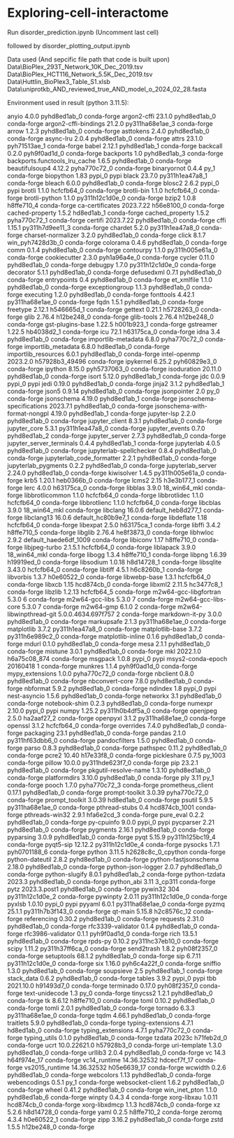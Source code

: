# Exploring-cell-interactome
Run disorder_prediction.ipynb (Uncomment last cell)
    
followed by disorder_plotting_output.ipynb

Data used (And sepcific file path that code is built upon)
    Data\BioPlex_293T_Network_10K_Dec_2019.tsv
    Data\BioPlex_HCT116_Network_5.5K_Dec_2019.tsv
    Data\Huttlin_BioPlex3_Table_S1.xlsb
    Data\uniprotkb_AND_reviewed_true_AND_model_o_2024_02_28.fasta

Environment used in result (python 3.11.5):

anyio                     4.0.0              pyhd8ed1ab_0    conda-forge
argon2-cffi               23.1.0             pyhd8ed1ab_0    conda-forge
argon2-cffi-bindings      21.2.0          py311ha68e1ae_3    conda-forge
arrow                     1.2.3              pyhd8ed1ab_0    conda-forge
asttokens                 2.4.0              pyhd8ed1ab_0    conda-forge
async-lru                 2.0.4              pyhd8ed1ab_0    conda-forge
attrs                     23.1.0             pyh71513ae_1    conda-forge
babel                     2.12.1             pyhd8ed1ab_1    conda-forge
backcall                  0.2.0              pyh9f0ad1d_0    conda-forge
backports                 1.0                pyhd8ed1ab_3    conda-forge
backports.functools_lru_cache 1.6.5              pyhd8ed1ab_0    conda-forge
beautifulsoup4            4.12.2             pyha770c72_0    conda-forge
binaryornot               0.4.4                      py_1    conda-forge
biopython                 1.83                     pypi_0    pypi
black                     23.7.0          py311h1ea47a8_1    conda-forge
bleach                    6.0.0              pyhd8ed1ab_0    conda-forge
blosc2                    2.6.2                    pypi_0    pypi
brotli                    1.1.0                hcfcfb64_0    conda-forge
brotli-bin                1.1.0                hcfcfb64_0    conda-forge
brotli-python             1.1.0           py311h12c1d0e_0    conda-forge
bzip2                     1.0.8                h8ffe710_4    conda-forge
ca-certificates           2023.7.22            h56e8100_0    conda-forge
cached-property           1.5.2                hd8ed1ab_1    conda-forge
cached_property           1.5.2              pyha770c72_1    conda-forge
certifi                   2023.7.22          pyhd8ed1ab_0    conda-forge
cffi                      1.15.1          py311h7d9ee11_3    conda-forge
chardet                   5.2.0           py311h1ea47a8_0    conda-forge
charset-normalizer        3.2.0              pyhd8ed1ab_0    conda-forge
click                     8.1.7           win_pyh7428d3b_0    conda-forge
colorama                  0.4.6              pyhd8ed1ab_0    conda-forge
comm                      0.1.4              pyhd8ed1ab_0    conda-forge
contourpy                 1.1.0           py311h005e61a_0    conda-forge
cookiecutter              2.3.0              pyh1a96a4e_0    conda-forge
cycler                    0.11.0             pyhd8ed1ab_0    conda-forge
debugpy                   1.7.0           py311h12c1d0e_0    conda-forge
decorator                 5.1.1              pyhd8ed1ab_0    conda-forge
defusedxml                0.7.1              pyhd8ed1ab_0    conda-forge
entrypoints               0.4                pyhd8ed1ab_0    conda-forge
et_xmlfile                1.1.0              pyhd8ed1ab_0    conda-forge
exceptiongroup            1.1.3              pyhd8ed1ab_0    conda-forge
executing                 1.2.0              pyhd8ed1ab_0    conda-forge
fonttools                 4.42.1          py311ha68e1ae_0    conda-forge
fqdn                      1.5.1              pyhd8ed1ab_0    conda-forge
freetype                  2.12.1               h546665d_1    conda-forge
gettext                   0.21.1               h5728263_0    conda-forge
glib                      2.76.4               h12be248_0    conda-forge
glib-tools                2.76.4               h12be248_0    conda-forge
gst-plugins-base          1.22.5               h001b923_1    conda-forge
gstreamer                 1.22.5               hb4038d2_1    conda-forge
icu                       72.1                 h63175ca_0    conda-forge
idna                      3.4                pyhd8ed1ab_0    conda-forge
importlib-metadata        6.8.0              pyha770c72_0    conda-forge
importlib_metadata        6.8.0                hd8ed1ab_0    conda-forge
importlib_resources       6.0.1              pyhd8ed1ab_0    conda-forge
intel-openmp              2023.2.0         h57928b3_49496    conda-forge
ipykernel                 6.25.2             pyh60829e3_0    conda-forge
ipython                   8.15.0             pyh5737063_0    conda-forge
isoduration               20.11.0            pyhd8ed1ab_0    conda-forge
isort                     5.12.0             pyhd8ed1ab_1    conda-forge
jdc                       0.0.9                    pypi_0    pypi
jedi                      0.19.0             pyhd8ed1ab_0    conda-forge
jinja2                    3.1.2              pyhd8ed1ab_1    conda-forge
json5                     0.9.14             pyhd8ed1ab_0    conda-forge
jsonpointer               2.0                        py_0    conda-forge
jsonschema                4.19.0             pyhd8ed1ab_1    conda-forge
jsonschema-specifications 2023.7.1           pyhd8ed1ab_0    conda-forge
jsonschema-with-format-nongpl 4.19.0             pyhd8ed1ab_1    conda-forge
jupyter-lsp               2.2.0              pyhd8ed1ab_0    conda-forge
jupyter_client            8.3.1              pyhd8ed1ab_0    conda-forge
jupyter_core              5.3.1           py311h1ea47a8_0    conda-forge
jupyter_events            0.7.0              pyhd8ed1ab_2    conda-forge
jupyter_server            2.7.3              pyhd8ed1ab_0    conda-forge
jupyter_server_terminals  0.4.4              pyhd8ed1ab_1    conda-forge
jupyterlab                4.0.5              pyhd8ed1ab_0    conda-forge
jupyterlab-spellchecker   0.8.4              pyhd8ed1ab_0    conda-forge
jupyterlab_code_formatter 2.2.1              pyhd8ed1ab_0    conda-forge
jupyterlab_pygments       0.2.2              pyhd8ed1ab_0    conda-forge
jupyterlab_server         2.24.0             pyhd8ed1ab_0    conda-forge
kiwisolver                1.4.5           py311h005e61a_0    conda-forge
krb5                      1.20.1               heb0366b_0    conda-forge
lcms2                     2.15                 h3e3b177_1    conda-forge
lerc                      4.0.0                h63175ca_0    conda-forge
libblas                   3.9.0              18_win64_mkl    conda-forge
libbrotlicommon           1.1.0                hcfcfb64_0    conda-forge
libbrotlidec              1.1.0                hcfcfb64_0    conda-forge
libbrotlienc              1.1.0                hcfcfb64_0    conda-forge
libcblas                  3.9.0              18_win64_mkl    conda-forge
libclang                  16.0.6          default_heb8d277_1    conda-forge
libclang13                16.0.6          default_hc80b9e7_1    conda-forge
libdeflate                1.18                 hcfcfb64_0    conda-forge
libexpat                  2.5.0                h63175ca_1    conda-forge
libffi                    3.4.2                h8ffe710_5    conda-forge
libglib                   2.76.4               he8f3873_0    conda-forge
libhwloc                  2.9.2           default_haede6df_1009    conda-forge
libiconv                  1.17                 h8ffe710_0    conda-forge
libjpeg-turbo             2.1.5.1              hcfcfb64_0    conda-forge
liblapack                 3.9.0              18_win64_mkl    conda-forge
libogg                    1.3.4                h8ffe710_1    conda-forge
libpng                    1.6.39               h19919ed_0    conda-forge
libsodium                 1.0.18               h8d14728_1    conda-forge
libsqlite                 3.43.0               hcfcfb64_0    conda-forge
libtiff                   4.5.1                h6c8260b_1    conda-forge
libvorbis                 1.3.7                h0e60522_0    conda-forge
libwebp-base              1.3.1                hcfcfb64_0    conda-forge
libxcb                    1.15                 hcd874cb_0    conda-forge
libxml2                   2.11.5               hc3477c8_1    conda-forge
libzlib                   1.2.13               hcfcfb64_5    conda-forge
m2w64-gcc-libgfortran     5.3.0                         6    conda-forge
m2w64-gcc-libs            5.3.0                         7    conda-forge
m2w64-gcc-libs-core       5.3.0                         7    conda-forge
m2w64-gmp                 6.1.0                         2    conda-forge
m2w64-libwinpthread-git   5.0.0.4634.697f757               2    conda-forge
markdown-it-py            3.0.0              pyhd8ed1ab_0    conda-forge
markupsafe                2.1.3           py311ha68e1ae_0    conda-forge
matplotlib                3.7.2           py311h1ea47a8_0    conda-forge
matplotlib-base           3.7.2           py311h6e989c2_0    conda-forge
matplotlib-inline         0.1.6              pyhd8ed1ab_0    conda-forge
mdurl                     0.1.0              pyhd8ed1ab_0    conda-forge
mesa                      2.1.1              pyhd8ed1ab_0    conda-forge
mistune                   3.0.1              pyhd8ed1ab_0    conda-forge
mkl                       2022.1.0           h6a75c08_874    conda-forge
msgpack                   1.0.8                    pypi_0    pypi
msys2-conda-epoch         20160418                      1    conda-forge
munkres                   1.1.4              pyh9f0ad1d_0    conda-forge
mypy_extensions           1.0.0              pyha770c72_0    conda-forge
nbclient                  0.8.0              pyhd8ed1ab_0    conda-forge
nbconvert-core            7.8.0              pyhd8ed1ab_0    conda-forge
nbformat                  5.9.2              pyhd8ed1ab_0    conda-forge
ndindex                   1.8                      pypi_0    pypi
nest-asyncio              1.5.6              pyhd8ed1ab_0    conda-forge
networkx                  3.1                pyhd8ed1ab_0    conda-forge
notebook-shim             0.2.3              pyhd8ed1ab_0    conda-forge
numexpr                   2.10.0                   pypi_0    pypi
numpy                     1.25.2          py311h0b4df5a_0    conda-forge
openjpeg                  2.5.0                ha2aaf27_2    conda-forge
openpyxl                  3.1.2           py311ha68e1ae_0    conda-forge
openssl                   3.1.2                hcfcfb64_0    conda-forge
overrides                 7.4.0              pyhd8ed1ab_0    conda-forge
packaging                 23.1               pyhd8ed1ab_0    conda-forge
pandas                    2.1.0           py311hf63dbb6_0    conda-forge
pandocfilters             1.5.0              pyhd8ed1ab_0    conda-forge
parso                     0.8.3              pyhd8ed1ab_0    conda-forge
pathspec                  0.11.2             pyhd8ed1ab_0    conda-forge
pcre2                     10.40                h17e33f8_0    conda-forge
pickleshare               0.7.5                   py_1003    conda-forge
pillow                    10.0.0          py311hde623f7_0    conda-forge
pip                       23.2.1             pyhd8ed1ab_0    conda-forge
pkgutil-resolve-name      1.3.10             pyhd8ed1ab_0    conda-forge
platformdirs              3.10.0             pyhd8ed1ab_0    conda-forge
ply                       3.11                       py_1    conda-forge
pooch                     1.7.0              pyha770c72_3    conda-forge
prometheus_client         0.17.1             pyhd8ed1ab_0    conda-forge
prompt-toolkit            3.0.39             pyha770c72_0    conda-forge
prompt_toolkit            3.0.39               hd8ed1ab_0    conda-forge
psutil                    5.9.5           py311ha68e1ae_0    conda-forge
pthread-stubs             0.4               hcd874cb_1001    conda-forge
pthreads-win32            2.9.1                hfa6e2cd_3    conda-forge
pure_eval                 0.2.2              pyhd8ed1ab_0    conda-forge
py-cpuinfo                9.0.0                    pypi_0    pypi
pycparser                 2.21               pyhd8ed1ab_0    conda-forge
pygments                  2.16.1             pyhd8ed1ab_0    conda-forge
pyparsing                 3.0.9              pyhd8ed1ab_0    conda-forge
pyqt                      5.15.9          py311h125bc19_4    conda-forge
pyqt5-sip                 12.12.2         py311h12c1d0e_4    conda-forge
pysocks                   1.7.1              pyh0701188_6    conda-forge
python                    3.11.5          h2628c8c_0_cpython    conda-forge
python-dateutil           2.8.2              pyhd8ed1ab_0    conda-forge
python-fastjsonschema     2.18.0             pyhd8ed1ab_0    conda-forge
python-json-logger        2.0.7              pyhd8ed1ab_0    conda-forge
python-slugify            8.0.1              pyhd8ed1ab_2    conda-forge
python-tzdata             2023.3             pyhd8ed1ab_0    conda-forge
python_abi                3.11                    3_cp311    conda-forge
pytz                      2023.3.post1       pyhd8ed1ab_0    conda-forge
pywin32                   304             py311h12c1d0e_2    conda-forge
pywinpty                  2.0.11          py311h12c1d0e_0    conda-forge
pyxlsb                    1.0.10                   pypi_0    pypi
pyyaml                    6.0.1           py311ha68e1ae_0    conda-forge
pyzmq                     25.1.1          py311h7b3f143_0    conda-forge
qt-main                   5.15.8              h2c8576c_12    conda-forge
referencing               0.30.2             pyhd8ed1ab_0    conda-forge
requests                  2.31.0             pyhd8ed1ab_0    conda-forge
rfc3339-validator         0.1.4              pyhd8ed1ab_0    conda-forge
rfc3986-validator         0.1.1              pyh9f0ad1d_0    conda-forge
rich                      13.5.1             pyhd8ed1ab_0    conda-forge
rpds-py                   0.10.2          py311hc37eb10_0    conda-forge
scipy                     1.11.2          py311h37ff6ca_0    conda-forge
send2trash                1.8.2              pyh08f2357_0    conda-forge
setuptools                68.1.2             pyhd8ed1ab_0    conda-forge
sip                       6.7.11          py311h12c1d0e_0    conda-forge
six                       1.16.0             pyh6c4a22f_0    conda-forge
sniffio                   1.3.0              pyhd8ed1ab_0    conda-forge
soupsieve                 2.5                pyhd8ed1ab_1    conda-forge
stack_data                0.6.2              pyhd8ed1ab_0    conda-forge
tables                    3.9.2                    pypi_0    pypi
tbb                       2021.10.0            h91493d7_0    conda-forge
terminado                 0.17.0             pyh08f2357_0    conda-forge
text-unidecode            1.3                        py_0    conda-forge
tinycss2                  1.2.1              pyhd8ed1ab_0    conda-forge
tk                        8.6.12               h8ffe710_0    conda-forge
toml                      0.10.2             pyhd8ed1ab_0    conda-forge
tomli                     2.0.1              pyhd8ed1ab_0    conda-forge
tornado                   6.3.3           py311ha68e1ae_0    conda-forge
tqdm                      4.66.1             pyhd8ed1ab_0    conda-forge
traitlets                 5.9.0              pyhd8ed1ab_0    conda-forge
typing-extensions         4.7.1                hd8ed1ab_0    conda-forge
typing_extensions         4.7.1              pyha770c72_0    conda-forge
typing_utils              0.1.0              pyhd8ed1ab_0    conda-forge
tzdata                    2023c                h71feb2d_0    conda-forge
ucrt                      10.0.22621.0         h57928b3_0    conda-forge
uri-template              1.3.0              pyhd8ed1ab_0    conda-forge
urllib3                   2.0.4              pyhd8ed1ab_0    conda-forge
vc                        14.3                h64f974e_17    conda-forge
vc14_runtime              14.36.32532         hdcecf7f_17    conda-forge
vs2015_runtime            14.36.32532         h05e6639_17    conda-forge
wcwidth                   0.2.6              pyhd8ed1ab_0    conda-forge
webcolors                 1.13               pyhd8ed1ab_0    conda-forge
webencodings              0.5.1                      py_1    conda-forge
websocket-client          1.6.2              pyhd8ed1ab_0    conda-forge
wheel                     0.41.2             pyhd8ed1ab_0    conda-forge
win_inet_pton             1.1.0              pyhd8ed1ab_6    conda-forge
winpty                    0.4.3                         4    conda-forge
xorg-libxau               1.0.11               hcd874cb_0    conda-forge
xorg-libxdmcp             1.1.3                hcd874cb_0    conda-forge
xz                        5.2.6                h8d14728_0    conda-forge
yaml                      0.2.5                h8ffe710_2    conda-forge
zeromq                    4.3.4                h0e60522_1    conda-forge
zipp                      3.16.2             pyhd8ed1ab_0    conda-forge
zstd                      1.5.5                h12be248_0    conda-forge